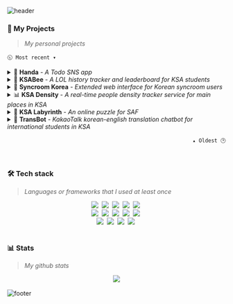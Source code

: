 ![header](https://capsule-render.vercel.app/api?type=waving&text=Kwon%20%20Soonho&animation=fadeIn&desc=Hi!%20I'm%20a%20student%20and%20a%20developer%20who%20likes%20learning!&descAlignY=80&descSize=16&descAlign=53)

### 📂 My Projects 

> *My personal projects*

`🕥 Most recent ▾`

<details>
  <summary>📝 <strong>Handa</strong> - <i>A Todo SNS app</i></summary>
<br/>
<img src="https://github.com/SnowSuno/profile-assets/blob/main/handa.png?raw=true" alt="handa" width="200"/>
  
> This is a todo SNS platform that people can share their todos which encourages them to complete it.
>
> `* currently on development`
> 
> repos <br/>
> [frontend](https://github.com/jiwon79/HANDA)&nbsp;&nbsp;&nbsp;[backend](https://github.com/SnowSuno/handa-backend)
> 
> *Team members* <br/>
> `PM` [@mn39](https://github.com/mn39) <br/>
> `Design` Juwon Park <br/>
> `Frontend` [@jiwon79](https://github.com/jiwon79) <br/>
> `Backend` [@SnowSuno](https://github.com/SnowSuno) (*me*)
>
> <img src="https://img.shields.io/badge/Flutter-6a707a?style=flat-square&logo=Flutter&logoColor=white&labelColor=02569B"/></a>
> <img src="https://img.shields.io/badge/FastAPI-6a707a?style=flat-square&logo=FastAPI&logoColor=white&labelColor=009688"/></a>

</details>

<details>
  <summary>🐝 <strong>KSABee</strong> - <i>A LOL history tracker and leaderboard for KSA students</i></summary>
<br/>
<img src="https://github.com/SnowSuno/profile-assets/blob/main/ksabee.png?raw=true" alt="KSABee" width="700"/>
  
> This is a web service that shows the *League of Legends* history stats of KSA students. 
>
> `* currently abandoned :(`
> 
> repos <br/>
> [frontend](https://github.com/SnowSuno/KSAbee)&nbsp;&nbsp;&nbsp;[backend (Django legacy)](https://github.com/SnowSuno/KSAbee_BE)&nbsp;&nbsp;&nbsp;[backend (FastAPI migration)](https://github.com/SnowSuno/KSAbee-backend)
>
> service <br/>
> [web](https://ksabee.netlify.app)
> 
> *developed with* [@jiwon79](https://github.com/jiwon79)
> 
> <img src="https://img.shields.io/badge/React-6a707a?style=flat-square&logo=React&logoColor=white&labelColor=61DAFB"/></a>
> <img src="https://img.shields.io/badge/Django-6a707a?style=flat-square&logo=Django&logoColor=white&labelColor=092E20"/></a>
> <img src="https://img.shields.io/badge/FastAPI-6a707a?style=flat-square&logo=FastAPI&logoColor=white&labelColor=009688"/></a>

</details>


<details>
  <summary>🎼 <strong>Syncroom Korea</strong> - <i>Extended web interface for Korean syncroom users</i></summary>
<br/>
<img src="https://github.com/SnowSuno/profile-assets/blob/main/syncroom.png?raw=true" alt="syncroom korea" width="700"/>
  
> This is a web service that extends the functionalites of *Syncroom*, an online music platform made by yamaha. This is also my first project on `React` and `Next.js`.
> * Current version <br/>
> [repo](https://github.com/syncroomkr/syncroomkr.github.io)&nbsp;&nbsp;&nbsp;[service](https://syncroom.kr)
> * Mobile prototype (JazzBangIt) <br/>
> [repo](https://github.com/snowsuno/jazzbangit)&nbsp;&nbsp;&nbsp;[service](https://jazzbangit.netlify.app)
> * New version (on development) <br/>
> [repo](https://github.com/snowsuno/syncroom-connect)
> 
> <img src="https://img.shields.io/badge/React-6a707a?style=flat-square&logo=React&logoColor=white&labelColor=61DAFB"/></a>
> <img src="https://img.shields.io/badge/Next.js-6a707a?style=flat-square&logo=Next.js&logoColor=white&labelColor=000000"/></a>

</details>


<details>
  <summary>📊 <strong>KSA Density</strong> - <i>A real-time people density tracker service for main places in KSA</i></summary>
<br/>
<img src="https://github.com/SnowSuno/profile-assets/blob/main/ksadensity.png?raw=true" alt="KSA Labyrinth" width="600"/>
  
> This was a project for my Data Structure class. We built and installed beacons that could count the number of people in a specific place by their cell phone wifi signals, and displayed that data in the web so that users could avoid crowded places. Which would also have positive effects on the COVID 19 situation. 
> 
> &nbsp;[repo](https://github.com/2snchan/dsprobelog)&nbsp;&nbsp;&nbsp;[service](https://ksadensity.com)
> 
> *developed with* [@2snchan](https://github.com/2snchan)
> 
> <img src="https://img.shields.io/badge/PHP-6a707a?style=flat-square&logo=PHP&logoColor=white&labelColor=777BB4"/></a>
> <img src="https://img.shields.io/badge/HTML5-6a707a?style=flat-square&logo=HTML5&logoColor=white&labelColor=E34F26"/></a>
> <img src="https://img.shields.io/badge/CSS3-6a707a?style=flat-square&logo=CSS3&logoColor=white&labelColor=1572B6"/></a>
> <img src="https://img.shields.io/badge/Javascript-6a707a?style=flat-square&logo=Javascript&logoColor=white&labelColor=F7DF1E"/></a>
</details>


<details>
  <summary>🧩 <strong>KSA Labyrinth</strong> - <i>An online puzzle for SAF</i></summary>
<br/>
<img src="https://github.com/SnowSuno/profile-assets/blob/main/ksa_labyrinth.png?raw=true" alt="KSA Labyrinth" width="600"/>
  
> This was my first web project made by basic `HTML`, `CSS`, and `Javascript`. It was used in our school festival, *SAF*.
> 
> &nbsp;[service](https://saf2021.netlify.app)
> 
> <img src="https://img.shields.io/badge/HTML5-6a707a?style=flat-square&logo=HTML5&logoColor=white&labelColor=E34F26"/></a>
> <img src="https://img.shields.io/badge/CSS3-6a707a?style=flat-square&logo=CSS3&logoColor=white&labelColor=1572B6"/></a>
> <img src="https://img.shields.io/badge/Javascript-6a707a?style=flat-square&logo=Javascript&logoColor=white&labelColor=F7DF1E"/></a>
</details>


<details>
  <summary>💬 <strong>TransBot</strong> - <i>KakaoTalk korean-english translation chatbot for international students in KSA</i></summary>
<br/>

> This project was built to help the communications between the Korean students and international students in KSA.
> 
> &nbsp;[repo](https://github.com/ksaidev/transbot)
> 
> *developed with* [@YerinKim125](https://github.com/YerinKim125)
> 
> <img src="https://img.shields.io/badge/Python-6a707a?style=flat-square&logo=Python&logoColor=white&labelColor=3766AB"/></a>
</details>

<div align="right">
  
  `▴ Oldest 🕑`
</div>

<br/>

### 🛠 Tech stack 

> *Languages or frameworks that I used at least once*

<div align="center">
  <img src="https://img.shields.io/badge/Python-6a707a?style=for-the-badge&logo=Python&logoColor=white&labelColor=3766AB"/></a>&nbsp 
  <img src="https://img.shields.io/badge/Javascript-6a707a?style=for-the-badge&logo=Javascript&logoColor=white&labelColor=F7DF1E"/></a>&nbsp 
  <img src="https://img.shields.io/badge/Typescript-6a707a?style=for-the-badge&logo=Typescript&logoColor=white&labelColor=3178C6"/></a>&nbsp 
  <img src="https://img.shields.io/badge/HTML5-6a707a?style=for-the-badge&logo=HTML5&logoColor=white&labelColor=E34F26"/></a>&nbsp 
  <img src="https://img.shields.io/badge/CSS3-6a707a?style=for-the-badge&logo=CSS3&logoColor=white&labelColor=1572B6"/></a>&nbsp 
  <br/>
  <img src="https://img.shields.io/badge/FastAPI-6a707a?style=for-the-badge&logo=FastAPI&logoColor=white&labelColor=009688"/></a>&nbsp 
  <img src="https://img.shields.io/badge/Node.js-6a707a?style=for-the-badge&logo=Node.js&logoColor=white&labelColor=339933"/></a>&nbsp 
  <img src="https://img.shields.io/badge/React-6a707a?style=for-the-badge&logo=React&logoColor=white&labelColor=61DAFB"/></a>&nbsp 
  <img src="https://img.shields.io/badge/Next.js-6a707a?style=for-the-badge&logo=Next.js&logoColor=white&labelColor=000000"/></a>&nbsp 
  <img src="https://img.shields.io/badge/React_Native-6a707a?style=for-the-badge&logo=React&logoColor=white&labelColor=61DAFB"/></a>&nbsp
  <br/>
  <img src="https://img.shields.io/badge/NestJS-6a707a?style=for-the-badge&logo=NestJS&logoColor=white&labelColor=E0234E"/></a>&nbsp 
  <img src="https://img.shields.io/badge/Django-6a707a?style=for-the-badge&logo=Django&logoColor=white&labelColor=092E20"/></a>&nbsp 
  <img src="https://img.shields.io/badge/Redux-6a707a?style=for-the-badge&logo=Redux&logoColor=white&labelColor=764ABC"/></a>&nbsp 
  <img src="https://img.shields.io/badge/Flutter-6a707a?style=for-the-badge&logo=Flutter&logoColor=white&labelColor=02569B"/></a>&nbsp 
</div>

<br/>

### 📊 Stats 

> *My github stats*

<div align="center">
  <img src="https://github-readme-stats.vercel.app/api?username=snowsuno&count_private=true&show_icons=true"/>
</div>
  
![footer](https://capsule-render.vercel.app/api?section=footer&type=waving)

